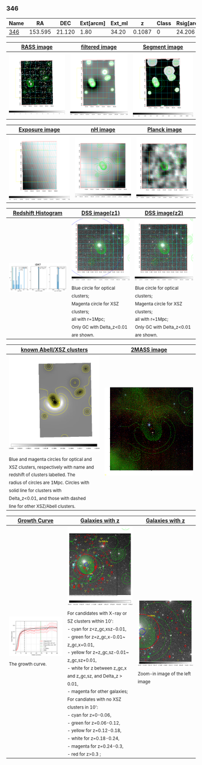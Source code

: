 <div STYLE="page-break-after: always;"></div>

### 346

|Name          |RA          |DEC      | Ext[arcm] | Ext_ml | z    | Class| Rsig[arcmin] | CRsig[c/s] | CR500[c/s] | R500[Mpc] |L500[erg/s]|F500[erg/s/cm^2]| M500[Msun]|Tx[keV]|beta|GC(XSZ,Delta_z<0.01)| GC(OPT,Delta_z<0.01)|GC|alias|
|--------------|------------|------------|---|---|-----------|--------|------|------|----|----|----|----|----|----|----|----|----|----|---|
|[346](script/346.md)     | 153.595       | 21.120       | 1.80    | 34.20   | 0.1087 | 0   | 24.206 |0.356 |0.322 |1.018 |1.928e+44 |6.364e-12 |3.332e+14 |4.656 |0.769 |-, |-, |-, |t047|

|[RASS image](../image/346/346_img.pdf)|[filtered image](../image/346/346_fil.pdf)|[Segment image](../image/346/346_seg.pdf)|
|-------------------|--------------------|-------------------|
| <img src="../image/346/346_img.png" width="300">  | <img src="../image/346/346_fil.png" width="300">   | <img src="../image/346/346_seg.png" width="300">  |

|[Exposure image](../image/346/346_mex.pdf)| [nH image](../image/346/346_nh.pdf)| [Planck image](../image/346/346_p.pdf)|
|-------------------|--------------------|-------------------|
|<img src="../image/346/346_mex.png" width="300">   | <img src="../image/346/346_nh.png" width="300">    | <img src="../image/346/346_p.png" width="300"> |

|[Redshift Histogram](../image/346/346_zg.pdf) | [DSS image(z1)](../image/346/346_dss_z1.pdf)      |  [DSS image(z2)](../image/346/346_dss_z2.pdf)    |
|-------------------|--------------------|-------------------|
|<img src="../image/346/346_zg.png" width="300"> |<img src="../image/346/346_dss_z1.png" width="300"> <sub><br>Blue circle for optical clusters; <br>Magenta circle for XSZ clusters; <br>all with r=1Mpc; <br>Only GC with Delta_z<0.01 are shown. </sub>| <img src="../image/346/346_dss_z2.png" width="300"><sub><br>Blue circle for optical clusters; <br>Magenta circle for XSZ clusters; <br>all with r=1Mpc; <br>Only GC with Delta_z<0.01 are shown. </sub> |

|[known Abell/XSZ clusters](../image/346/346_m.pdf) | [2MASS image](../image/346/346_2mass.pdf)      |
|-------------------|-------------------|
|<img src=../image/346/346_m.png width="300"> <sub><br>Blue and magenta circles for optical and <br>XSZ clusters, respectively with name and <br>redshift of clusters labelled. The <br>radius of circles are 1Mpc. Circles with <br>solid line for clusters with <br>Delta_z<0.01, and those with dashed <br>line for other XSZ/Abell clusters.        </sub>|<img src="../image/346/346_2mass.png" width="300">  |

|[Growth Curve](../image/346/346_gca_all.png) |[Galaxies with z](../image/346/346_opt_ned.pdf) |[Galaxies with z](../image/346/346_opt_ned_zoom.pdf) |
|-------------------|-------------------|-------------------|
| <img src="../image/346/346_gca_all.png" width="300"> <sub><br>The growth curve.</sub>| <img src=../image/346/346_opt_ned.png width="300"> <br><sub> For candidates with X-ray or SZ clusters within 10': <br> - cyan for z<z_gc,xsz-0.01, <br> - green for z=z_gc,x-0.01~ z_gc,x+0.01, <br> - yellow for z=z_gc,sz-0.01~ z_gc,sz+0.01, <br> - white for z between z_gc,x and z_gc,sz, and Delta_z > 0.01, <br> - magenta for other galaxies; <br>For candiates with no XSZ clusters in 10': <br> - cyan for z=0-0.06, <br> - green for z=0.06-0.12, <br> - yellow for z=0.12-0.18, <br> - white for z=0.18-0.24, <br> - magenta for z=0.24-0.3, <br> - red for z>0.3 ;  </sub>|<img src=../image/346/346_opt_ned_zoom.png width="300">  <br><sub> Zoom-in image of the left image</sub>|




